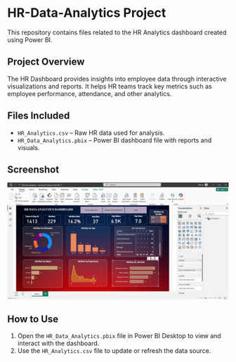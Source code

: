 # HR-Data-Analytics Project

This repository contains files related to the HR Analytics dashboard created using Power BI.

## Project Overview

The HR Dashboard provides insights into employee data through interactive visualizations and reports. It helps HR teams track key metrics such as employee performance, attendance, and other analytics.

## Files Included

- `HR_Analytics.csv` – Raw HR data used for analysis.
- `HR_Data_Analytics.pbix` – Power BI dashboard file with reports and visuals.

## Screenshot

![Power BI Dashboard](dashboard.png)

## How to Use

1. Open the `HR_Data_Analytics.pbix` file in Power BI Desktop to view and interact with the dashboard.
2. Use the `HR_Analytics.csv` file to update or refresh the data source.


